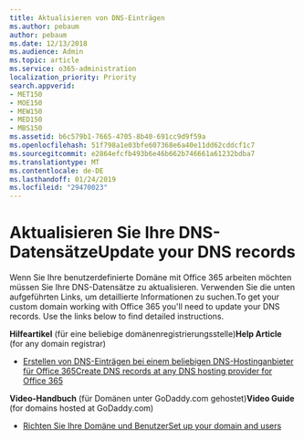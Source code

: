 ```yaml
---
title: Aktualisieren von DNS-Einträgen
ms.author: pebaum
author: pebaum
ms.date: 12/13/2018
ms.audience: Admin
ms.topic: article
ms.service: o365-administration
localization_priority: Priority
search.appverid:
- MET150
- MOE150
- MEW150
- MED150
- MBS150
ms.assetid: b6c579b1-7665-4705-8b40-691cc9d9f59a
ms.openlocfilehash: 51f798a1e03bfe607368e6a40e11dd62cddcf1c7
ms.sourcegitcommit: e2864efcfb493b6e46b662b746661a61232bdba7
ms.translationtype: MT
ms.contentlocale: de-DE
ms.lasthandoff: 01/24/2019
ms.locfileid: "29470023"
---
```

# <a name="update-your-dns-records"></a><span data-ttu-id="d92b6-102">Aktualisieren Sie Ihre DNS-Datensätze</span><span class="sxs-lookup"><span data-stu-id="d92b6-102">Update your DNS records</span></span>

<span data-ttu-id="d92b6-p101">Wenn Sie Ihre benutzerdefinierte Domäne mit Office 365 arbeiten möchten müssen Sie Ihre DNS-Datensätze zu aktualisieren. Verwenden Sie die unten aufgeführten Links, um detaillierte Informationen zu suchen.</span><span class="sxs-lookup"><span data-stu-id="d92b6-p101">To get your custom domain working with Office 365 you'll need to update your DNS records. Use the links below to find detailed instructions.</span></span>
  
 <span data-ttu-id="d92b6-105">**Hilfeartikel** (für eine beliebige domänenregistrierungsstelle)</span><span class="sxs-lookup"><span data-stu-id="d92b6-105">**Help Article** (for any domain registrar)</span></span> 
  
- [<span data-ttu-id="d92b6-106">Erstellen von DNS-Einträgen bei einem beliebigen DNS-Hostinganbieter für Office 365</span><span class="sxs-lookup"><span data-stu-id="d92b6-106">Create DNS records at any DNS hosting provider for Office 365</span></span>](https://docs.microsoft.com/office365/admin/get-help-with-domains/create-dns-records-at-any-dns-hosting-provider)
    
 <span data-ttu-id="d92b6-107">**Video-Handbuch** (für Domänen unter GoDaddy.com gehostet)</span><span class="sxs-lookup"><span data-stu-id="d92b6-107">**Video Guide** (for domains hosted at GoDaddy.com)</span></span> 
  
- [<span data-ttu-id="d92b6-108">Richten Sie Ihre Domäne und Benutzer</span><span class="sxs-lookup"><span data-stu-id="d92b6-108">Set up your domain and users</span></span>](https://support.office.com/article/26524a2c-1d65-48ab-8927-ae0b27370c62)
    

